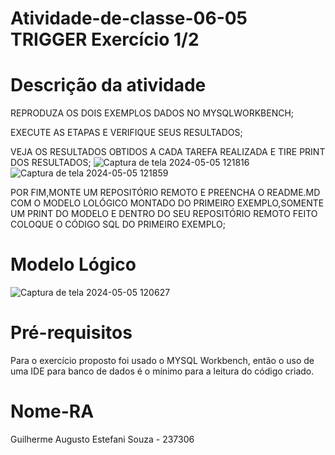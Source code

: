 # Atividade-de-classe-06-05 TRIGGER Exercício 1/2

# Descrição da atividade

REPRODUZA OS DOIS EXEMPLOS DADOS NO MYSQLWORKBENCH;

EXECUTE AS ETAPAS E VERIFIQUE SEUS RESULTADOS;

VEJA OS RESULTADOS OBTIDOS A CADA TAREFA REALIZADA E TIRE PRINT DOS RESULTADOS;
![Captura de tela 2024-05-05 121816](https://github.com/itsguisouza/Atividade-de-classe-06-06/assets/165524574/359b62e1-837c-4830-8557-82182f713ac7)
![Captura de tela 2024-05-05 121859](https://github.com/itsguisouza/Atividade-de-classe-06-06/assets/165524574/420cdeea-0bda-455c-832c-52cecbfaea47)

POR FIM,MONTE UM REPOSITÓRIO REMOTO E PREENCHA O README.MD COM O MODELO LOLÓGICO MONTADO DO PRIMEIRO EXEMPLO,SOMENTE UM PRINT DO MODELO E DENTRO DO SEU REPOSITÓRIO REMOTO FEITO COLOQUE O CÓDIGO SQL DO PRIMEIRO EXEMPLO;

# Modelo Lógico

![Captura de tela 2024-05-05 120627](https://github.com/itsguisouza/Atividade-de-classe-06-06/assets/165524574/c5282f8a-a5f5-4cdc-a6d0-b7d9669fff85)

# Pré-requisitos

Para o exercício proposto foi usado o MYSQL Workbench, então o uso de uma IDE para banco de dados é o mínimo para a leitura do código criado.

# Nome-RA

Guilherme Augusto Estefani Souza - 237306
